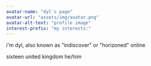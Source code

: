 ```yaml
---
avatar-name: "dyl's page"
avatar-url: "assets/img/avatar.png"
avatar-alt-text: "profile image"
interest-prefix: "my interests:"
---
```


i'm dyl, also known as "indiscover" or "horizoned" online


sixteen
united kingdom
he/him
